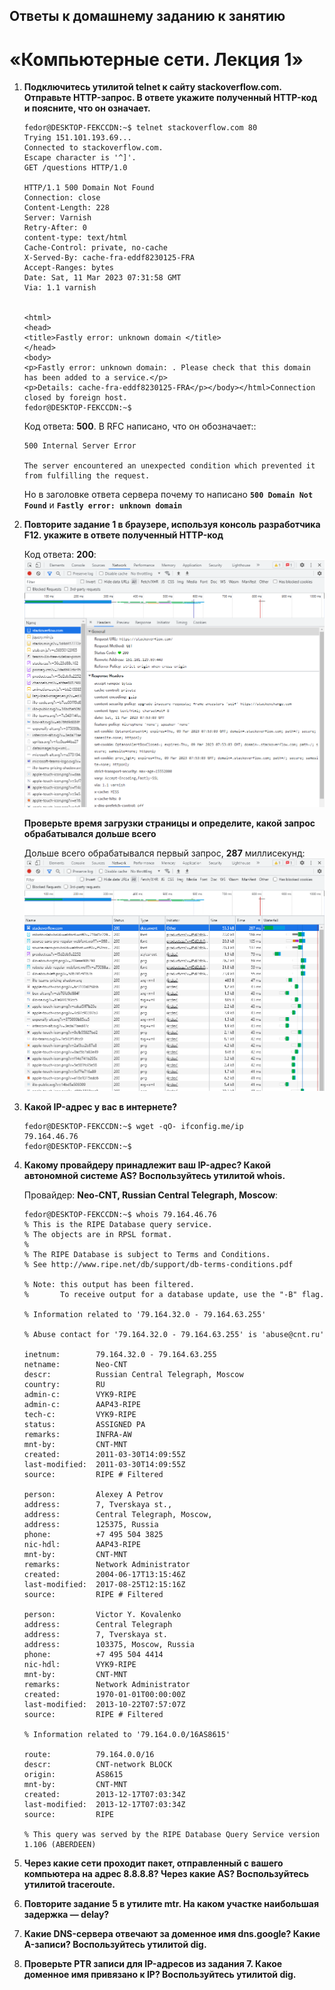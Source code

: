 ## Ответы к домашнему заданию к занятию
# «Компьютерные сети. Лекция 1»

1. **Подключитесь утилитой telnet к сайту stackoverflow.com. Отправьте HTTP-запрос. В ответе укажите полученный HTTP-код и поясните, что он означает.**
    ```
    fedor@DESKTOP-FEKCCDN:~$ telnet stackoverflow.com 80
    Trying 151.101.193.69...
    Connected to stackoverflow.com.
    Escape character is '^]'.
    GET /questions HTTP/1.0

    HTTP/1.1 500 Domain Not Found
    Connection: close
    Content-Length: 228
    Server: Varnish
    Retry-After: 0
    content-type: text/html
    Cache-Control: private, no-cache
    X-Served-By: cache-fra-eddf8230125-FRA
    Accept-Ranges: bytes
    Date: Sat, 11 Mar 2023 07:31:58 GMT
    Via: 1.1 varnish


    <html>
    <head>
    <title>Fastly error: unknown domain </title>
    </head>
    <body>
    <p>Fastly error: unknown domain: . Please check that this domain has been added to a service.</p>
    <p>Details: cache-fra-eddf8230125-FRA</p></body></html>Connection closed by foreign host.
    fedor@DESKTOP-FEKCCDN:~$
    ```
  
    Код ответа: **500**. В RFC написано, что он обозначает::
    ```
    500 Internal Server Error

    The server encountered an unexpected condition which prevented it
    from fulfilling the request.
    ```
    
    Но в заголовке ответа сервера почему то написано **`500 Domain Not Found`** и **`Fastly error: unknown domain`**
    
2. **Повторите задание 1 в браузере, используя консоль разработчика F12. укажите в ответе полученный HTTP-код**

    Код ответа: **200**:
    ![This is an image](Capture01.PNG)
    
    **Проверьте время загрузки страницы и определите, какой запрос обрабатывался дольше всего**
    
    Дольше всего обрабатывался первый запрос, **287** миллисекунд:
    ![This is an image](Capture02.PNG)

3. **Какой IP-адрес у вас в интернете?**

    ```
    fedor@DESKTOP-FEKCCDN:~$ wget -qO- ifconfig.me/ip
    79.164.46.76
    fedor@DESKTOP-FEKCCDN:~$
    ```

4. **Какому провайдеру принадлежит ваш IP-адрес? Какой автономной системе AS? Воспользуйтесь утилитой whois.**

    Провайдер: **Neo-CNT, Russian Central Telegraph, Moscow**:

    ```
    fedor@DESKTOP-FEKCCDN:~$ whois 79.164.46.76
    % This is the RIPE Database query service.
    % The objects are in RPSL format.
    %
    % The RIPE Database is subject to Terms and Conditions.
    % See http://www.ripe.net/db/support/db-terms-conditions.pdf

    % Note: this output has been filtered.
    %       To receive output for a database update, use the "-B" flag.

    % Information related to '79.164.32.0 - 79.164.63.255'

    % Abuse contact for '79.164.32.0 - 79.164.63.255' is 'abuse@cnt.ru'

    inetnum:        79.164.32.0 - 79.164.63.255
    netname:        Neo-CNT
    descr:          Russian Central Telegraph, Moscow
    country:        RU
    admin-c:        VYK9-RIPE
    admin-c:        AAP43-RIPE
    tech-c:         VYK9-RIPE
    status:         ASSIGNED PA
    remarks:        INFRA-AW
    mnt-by:         CNT-MNT
    created:        2011-03-30T14:09:55Z
    last-modified:  2011-03-30T14:09:55Z
    source:         RIPE # Filtered

    person:         Alexey A Petrov
    address:        7, Tverskaya st.,
    address:        Central Telegraph, Moscow,
    address:        125375, Russia
    phone:          +7 495 504 3825
    nic-hdl:        AAP43-RIPE
    mnt-by:         CNT-MNT
    remarks:        Network Administrator
    created:        2004-06-17T13:15:46Z
    last-modified:  2017-08-25T12:15:16Z
    source:         RIPE # Filtered

    person:         Victor Y. Kovalenko
    address:        Central Telegraph
    address:        7, Tverskaya st.
    address:        103375, Moscow, Russia
    phone:          +7 495 504 4414
    nic-hdl:        VYK9-RIPE
    mnt-by:         CNT-MNT
    remarks:        Network Administrator
    created:        1970-01-01T00:00:00Z
    last-modified:  2013-10-22T07:57:07Z
    source:         RIPE # Filtered

    % Information related to '79.164.0.0/16AS8615'

    route:          79.164.0.0/16
    descr:          CNT-network BLOCK
    origin:         AS8615
    mnt-by:         CNT-MNT
    created:        2013-12-17T07:03:34Z
    last-modified:  2013-12-17T07:03:34Z
    source:         RIPE

    % This query was served by the RIPE Database Query Service version 1.106 (ABERDEEN)
    ```

5. **Через какие сети проходит пакет, отправленный с вашего компьютера на адрес 8.8.8.8? Через какие AS? Воспользуйтесь утилитой traceroute.**

6. **Повторите задание 5 в утилите mtr. На каком участке наибольшая задержка — delay?**

7. **Какие DNS-сервера отвечают за доменное имя dns.google? Какие A-записи? Воспользуйтесь утилитой dig.**

8. **Проверьте PTR записи для IP-адресов из задания 7. Какое доменное имя привязано к IP? Воспользуйтесь утилитой dig.**
